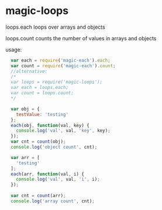 # magic-loops
loops.each loops over arrays and objects

loops.count counts the number of values in arrays and objects

usage:
```js
  var each = require('magic-each').each;
  var count = require('magic-each').count;
  //alternative:
  /*
  var loops = require('magic-loops');
  var each = loops.each;
  var count = loops.count;
  */

  var obj = {
    testValue: 'testing'
  };
  each(obj, function(val, key) {
    console.log('val', val, 'key', key);
  });
  var cnt = count(obj);
  console.log('object count', cnt);

  var arr = [
    'testing'
  ];
  each(arr, function(val, i) {
    console.log('val', val, 'i', i);
  });
  
  var cnt = count(arr);
  console.log('array count', cnt);
```
